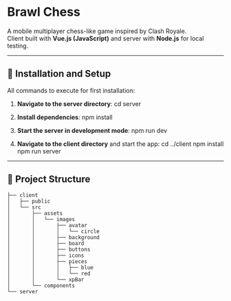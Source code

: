 # Brawl Chess

A mobile multiplayer chess-like game inspired by Clash Royale.  
Client built with **Vue.js (JavaScript)** and server with **Node.js** for local testing.

---

## 🚀 Installation and Setup

All commands to execute for first installation:

1. **Navigate to the server directory**:
   cd server

2. **Install dependencies**:
   npm install

3. **Start the server in development mode**:
   npm run dev

4. **Navigate to the client directory** and start the app:
   cd ../client
   npm install
   npm run server

---

## 📂 Project Structure
```
├── client
│   ├── public
│   └── src
│       ├── assets
│       │   └── images
│       │       ├── avatar
│       │       │   └── circle
│       │       ├── background
│       │       ├── board
│       │       ├── buttons
│       │       ├── icons
│       │       ├── pieces
│       │       │   ├── blue
│       │       │   └── red
│       │       └── xpBar
│       └── components
└── server
```
